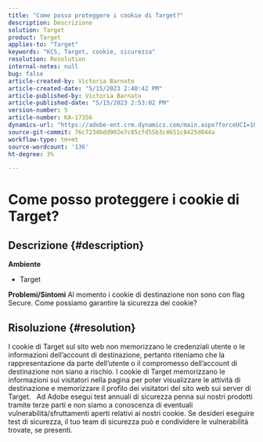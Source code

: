 ```yaml
---
title: "Come posso proteggere i cookie di Target?"
description: Descrizione
solution: Target
product: Target
applies-to: "Target"
keywords: "KCS, Target, cookie, sicurezza"
resolution: Resolution
internal-notes: null
bug: false
article-created-by: Victoria Barnato
article-created-date: "5/15/2023 2:40:42 PM"
article-published-by: Victoria Barnato
article-published-date: "5/15/2023 2:53:02 PM"
version-number: 5
article-number: KA-17356
dynamics-url: "https://adobe-ent.crm.dynamics.com/main.aspx?forceUCI=1&pagetype=entityrecord&etn=knowledgearticle&id=eaaf5775-2ef3-ed11-8848-6045bd006ce9"
source-git-commit: 76c7234bdd902e7c85cfd55b3c4651c8425d044a
workflow-type: tm+mt
source-wordcount: '136'
ht-degree: 3%

---
```


# Come posso proteggere i cookie di Target?

## Descrizione {#description}

<b>Ambiente</b>
- Target



<b>Problemi/Sintomi</b>
Al momento i cookie di destinazione non sono con flag Secure. Come possiamo garantire la sicurezza dei cookie?


## Risoluzione {#resolution}


I cookie di Target sul sito web non memorizzano le credenziali utente o le informazioni dell’account di destinazione, pertanto riteniamo che la rappresentazione da parte dell’utente o il compromesso dell’account di destinazione non siano a rischio. I cookie di Target memorizzano le informazioni sui visitatori nella pagina per poter visualizzare le attività di destinazione e memorizzare il profilo dei visitatori del sito web sui server di Target.
 
Ad Adobe esegui test annuali di sicurezza penna sui nostri prodotti tramite terze parti e non siamo a conoscenza di eventuali vulnerabilità/sfruttamenti aperti relativi ai nostri cookie. Se desideri eseguire test di sicurezza, il tuo team di sicurezza può e condividere le vulnerabilità trovate, se presenti.
